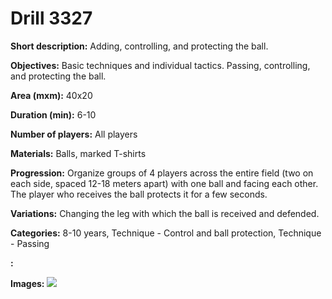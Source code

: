 # Drill 3327

**Short description:**
Adding, controlling, and protecting the ball.

**Objectives:**
Basic techniques and individual tactics. Passing, controlling, and protecting the ball.

**Area (mxm):**
40x20

**Duration (min):**
6-10

**Number of players:**
All players

**Materials:**
Balls, marked T-shirts

**Progression:**
Organize groups of 4 players across the entire field (two on each side, spaced 12-18 meters apart) with one ball and facing each other. The player who receives the ball protects it for a few seconds.

**Variations:**
Changing the leg with which the ball is received and defended.

**Categories:**
8-10 years, Technique - Control and ball protection, Technique - Passing

**:**


**Images:**
![](https://www.coachingfutsal.com/\images\ce57baa5-067f-49ae-8149-4ce10fc36f22_221.png)

